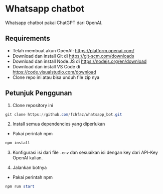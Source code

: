 # Whatsapp chatbot

Whatsapp chatbot pakai ChatGPT dari OpenAI.

## Requirements
- Telah membuat akun OpenAI: https://platform.openai.com/
- Download dan install Git di https://git-scm.com/downloads
- Download dan install Node.JS di https://nodejs.org/en/download
- Download dan install VS Code di https://code.visualstudio.com/download
- Clone repo ini atau bisa unduh file zip nya



## Petunjuk Penggunan
1. Clone repository ini

```powershell
git clone https://github.com/fchfaz/whatsapp_bot.git
```

2. Install semua dependencies yang diperlukan

- Pakai perintah npm
```powershell
npm install
```

3. Konfigurasi isi dari file `.env` dan sesuaikan isi dengan key dari API-Key OpenAI kalian.


4. Jalankan botnya

- Pakai perintah npm
```powershell
npm run start
```
